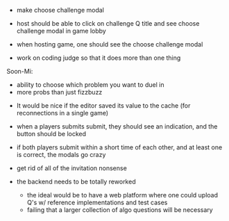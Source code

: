 * make choose challenge modal
* host should be able to click on challenge Q title and see choose challenge modal in game lobby
* when hosting game, one should see the choose challenge modal

* work on coding judge so that it does more than one thing

Soon-Mi:
* ability to choose which problem you want to duel in
* more probs than just fizzbuzz

- It would be nice if the editor saved its value to the cache (for reconnections in a single game)
​
- when a players submits submit, they should see an indication, and the button should be locked

- if both players submit within a short time of each other, and at least one is correct, the modals go crazy

- get rid of all of the invitation nonsense  

- the backend needs to be totally reworked
  - the ideal would be to have a web platform where one could upload Q's w/ reference implementations and test cases
  - failing that a larger collection of algo questions will be necessary
